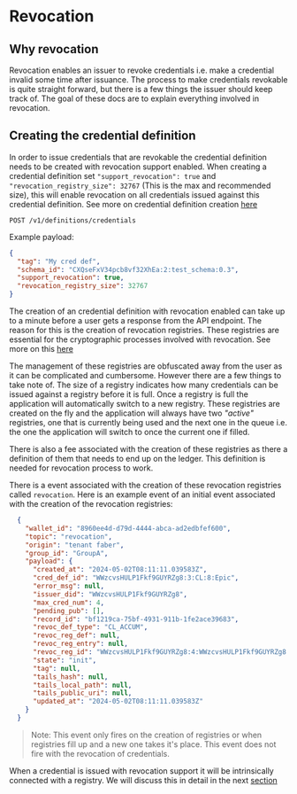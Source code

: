 # Revocation

## Why revocation

Revocation enables an issuer to revoke credentials i.e. make a credential
invalid some time after issuance.
The process to make credentials revokable is quite straight forward, but there
is a few things the issuer should keep track of.
The goal of these docs are to explain everything involved in revocation.

## Creating the credential definition

In order to issue credentials that are revokable the credential definition needs
to be created with revocation support enabled.
When creating a credential definition set ```"support_revocation": true``` and
```"revocation_registry_size": 32767``` (This is the max and recommended size),
this will enable revocation on all credentials issued against this credential
definition. See more on credential definition creation
[here](../3.%20Create%20Credential%20Definition.md)

```http
POST /v1/definitions/credentials
```

Example payload:

```json
{
  "tag": "My cred def",
  "schema_id": "CXQseFxV34pcb8vf32XhEa:2:test_schema:0.3",
  "support_revocation": true,
  "revocation_registry_size": 32767
}
```

The creation of an credential definition with revocation enabled can take up to
a minute before a user gets a response from the API endpoint. The reason for
this is the creation of revocation registries. These registries are essential
for the cryptographic processes involved with revocation.
See more on this
[here](https://github.com/hyperledger/indy-hipe/blob/main/text/0011-cred-revocation/README.md)

The management of these registries are obfuscated away from the user as it can
be complicated and cumbersome. However there are a few things to take note of.
The size of a registry indicates how many credentials can be issued against a
registry before it is full.
Once a registry is full the application will automatically switch to a new
registry.
These registries are created on the fly and the application will always have two
*"active"* registries, one that is currently being used and the next one in the
queue i.e. the one the application will switch to once the current one if filled.

There is also a fee associated with the creation of these registries as there a
definition of them that needs to end up on the ledger.
This definition is needed for revocation process to work.

There is a event associated with the creation of these revocation registries
called ```revocation```.
Here is an example event of an initial event associated with the creation of the
revocation registries:

```json
  {
    "wallet_id": "8960ee4d-d79d-4444-abca-ad2edbfef600",
    "topic": "revocation",
    "origin": "tenant faber",
    "group_id": "GroupA",
    "payload": {
      "created_at": "2024-05-02T08:11:11.039583Z",
      "cred_def_id": "WWzcvsHULP1Fkf9GUYRZg8:3:CL:8:Epic",
      "error_msg": null,
      "issuer_did": "WWzcvsHULP1Fkf9GUYRZg8",
      "max_cred_num": 4,
      "pending_pub": [],
      "record_id": "bf1219ca-75bf-4931-911b-1fe2ace39683",
      "revoc_def_type": "CL_ACCUM",
      "revoc_reg_def": null,
      "revoc_reg_entry": null,
      "revoc_reg_id": "WWzcvsHULP1Fkf9GUYRZg8:4:WWzcvsHULP1Fkf9GUYRZg8:3:CL:8:Epic:CL_ACCUM:bf1219ca-75bf-4931-911b-1fe2ace39683",
      "state": "init",
      "tag": null,
      "tails_hash": null,
      "tails_local_path": null,
      "tails_public_uri": null,
      "updated_at": "2024-05-02T08:11:11.039583Z"
    }
  }
```

>Note: This event only fires on the creation of registries or when registries
fill up and a new one takes it's place. This event does not fire with the
revocation of credentials.

When a credential is issued with revocation support it will be intrinsically
connected with a registry.
We will discuss this in detail in the next [section](2.%20Issue%20Credential.md)
